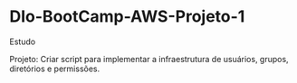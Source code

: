 # DIo-BootCamp-AWS-Projeto-1

Estudo 

Projeto: Criar script para implementar a infraestrutura de usuários,
grupos, diretórios e permissões.
